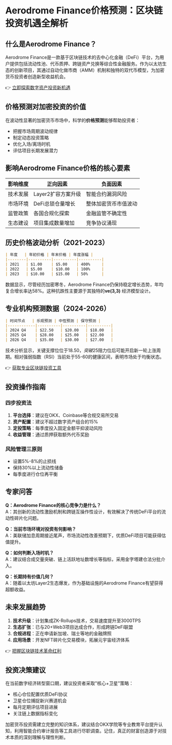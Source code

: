 # Aerodrome Finance价格预测：区块链投资机遇全解析

## 什么是Aerodrome Finance？

Aerodrome Finance是一款基于区块链技术的去中心化金融（DeFi）平台，为用户提供包括流动性池、代币质押、跨链资产兑换等综合性金融服务。作为以太坊生态的创新项目，其通过自动化做市商（AMM）机制和独特的双代币模型，为加密货币投资者创造新型收益机会。

👉 [立即探索数字资产投资新机遇](https://bit.ly/okx_welcome)

## 价格预测对加密投资的价值

在波动性显著的加密货币市场中，科学的**价格预测**能够帮助投资者：
- 把握市场周期波动规律
- 制定动态投资策略
- 优化入场/离场时机
- 评估项目长期发展潜力

## 影响Aerodrome Finance价格的核心要素

| 影响维度 | 正向因素 | 负面因素 |
|---------|----------|----------|
| 技术发展 | Layer2扩容方案升级 | 智能合约漏洞风险 |
| 市场环境 | DeFi总锁仓量增长 | 整体加密货币市值波动 |
| 监管政策 | 各国合规化探索 | 金融监管不确定性 |
| 生态建设 | 项目集成数量增加 | 竞争协议涌现 |

## 历史价格波动分析（2021-2023）

```markdown
| 年度   | 年初价格 | 年末价格 | 年度涨幅 |
|--------|----------|----------|----------|
| 2021   | $1.00    | $5.00    | 400%     |
| 2022   | $5.00    | $10.00   | 100%     |
| 2023   | $10.00   | $15.00   | 50%      |
```

数据显示，尽管经历加密寒冬，Aerodrome Finance仍保持稳定增长态势，年均复合增长率达58%。这种抗跌性主要源于其独特的**ve(3,3)** 经济模型设计。

## 专业机构预测数据（2024-2026）

```markdown
| 时间节点   | 乐观预测 | 中性预测 | 保守预测 |
|------------|----------|----------|----------|
| 2024 Q4    | $22.50   | $20.00   | $18.00   |
| 2025 Q4    | $28.00   | $25.00   | $22.00   |
| 2026 Q4    | $35.00   | $30.00   | $27.00   |
```

技术分析显示，关键支撑位位于$18.50，突破$25阻力位后可能开启新一轮上涨周期。相对强弱指数（RSI）当前处于55-60的健康区间，表明市场处于均衡状态。

👉 [获取专业区块链投资工具](https://bit.ly/okx_welcome)

## 投资操作指南

### 四步投资法
1. **平台选择**：建议在OKX、Coinbase等合规交易所交易
2. **资产配置**：建议不超过数字资产组合的15%
3. **定投策略**：每季度投入固定金额平抑波动风险
4. **收益管理**：通过质押获取额外代币奖励

### 风险管理三原则
- 设置5%-8%的止损线
- 保持30%以上流动性储备
- 每季度进行仓位再平衡

## 专家问答

**Q：Aerodrome Finance的核心竞争力是什么？**  
A：其创新的流动性激励机制和跨链互操作性设计，有效解决了传统DeFi平台的流动性碎片化问题。

**Q：当前市场环境对投资有何影响？**  
A：美联储加息周期接近尾声，市场流动性改善预期下，优质DeFi项目可能获得估值提升。

**Q：如何判断入场时机？**  
A：建议结合成交量突破、链上活跃地址数增长等指标，采用金字塔建仓法分批介入。

**Q：长期持有价值几何？**  
A：随着以太坊Layer2生态爆发，作为基础设施的Aerodrome Finance有望获得超额收益。

## 未来发展趋势

1. **技术升级**：计划集成ZK-Rollups技术，交易速度提升至3000TPS
2. **生态扩张**：已与20+Web3项目达成合作，形成跨链DeFi联盟
3. **合规进程**：正在申请新加坡、瑞士等地的金融牌照
4. **应用场景**：开发NFT碎片化交易模块，拓展元宇宙经济体系

👉 [把握区块链技术革命红利](https://bit.ly/okx_welcome)

## 投资决策建议

在当前数字经济转型窗口期，建议投资者采取"核心+卫星"策略：
- 核心仓位配置优质DeFi协议
- 卫星仓位捕捉新兴赛道机会
- 每月定期评估项目进展
- 关注链上数据指标变化

加密货币投资需建立完整的知识体系，建议结合OKX学院等专业教育平台提升认知，利用智能合约审计报告等工具进行尽职调查。记住，真正的财富创造源于对技术本质的深刻理解与理性判断。